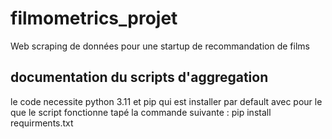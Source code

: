 # filmometrics_projet
Web scraping de données pour une startup de recommandation de films


## documentation du scripts d'aggregation 
  le code necessite python 3.11 et pip qui est installer par default avec 
  pour le que le script fonctionne tapé la commande suivante : pip install requirments.txt
